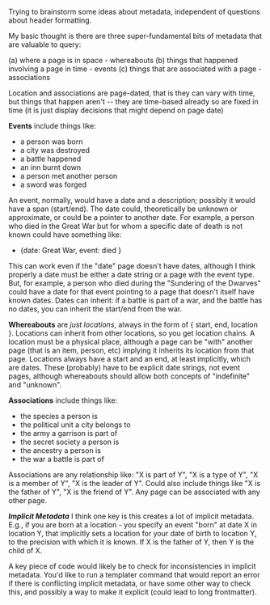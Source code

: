 Trying to brainstorm some ideas about metadata, independent of questions about header formatting.

My basic thought is there are three super-fundamental bits of metadata that are valuable to query:

(a) where a page is in space - whereabouts
(b) things that happened involving a page in time - events
(c) things that are associated with a page - associations

Location and associations are page-dated, that is they can vary with time, but things that happen aren't -- they are time-based already so are fixed in time (it is just display decisions that might depend on page date)

**Events** include things like:
- a person was born
- a city was destroyed
- a battle happened
- an inn burnt down
- a person met another person
- a sword was forged

An event, normally, would have a date and a description; possibly it would have a span (start/end). The date could, theoretically be unknown or approximate, or could be a pointer to another date. For example, a person who died in the Great War but for whom a specific date of death is not known could have something like:

- {date: Great War, event: died } 

This can work even if the "date" page doesn't have dates, although I think properly a date must be either a date string or a page with the event type. But, for example, a person who died during the "Sundering of the Dwarves" could have a date for that event pointing to a page that doesn't itself have known dates. Dates can inherit: if a battle is part of a war, and the battle has no dates, you can inherit the start/end from the war.

**Whereabouts** are *just locations*, always in the form of { start, end, location }. Locations can inherit from other locations, so you get location chains. A location must be a physical place, although a page can be "with" another page (that is an item, person, etc) implying it inherits its location from that page. Locations always have a start and an end, at least implicitly, which are dates. These (probably) have to be explicit date strings, not event pages, although whereabouts should allow both concepts of "indefinite" and "unknown". 

**Associations** include things like:
- the species a person is
- the political unit a city belongs to
- the army a garrison is part of
- the secret society a person is
- the ancestry a person is
- the war a battle is part of

Associations are any relationship like: "X is part of Y", "X is a type of Y", "X is a member of Y", "X is the leader of Y". Could also include things like "X is the father of Y", "X is the friend of Y". Any page can be associated with any other page. 

***Implicit Metadata***
I think one key is this creates a lot of implicit metadata. E.g., if you are born at a location - you specify an event "born" at date X in location Y, that implicitly sets a location for your date of birth to location Y, to the precision with which it is known. If X is the father of Y, then Y is the child of X. 

A key piece of code would likely be to check for inconsistencies in implicit metadata. You'd like to run a templater command that would report an error if there is conflicting implicit metadata, or have some other way to check this, and possibly a way to make it explicit (could lead to long frontmatter). 


